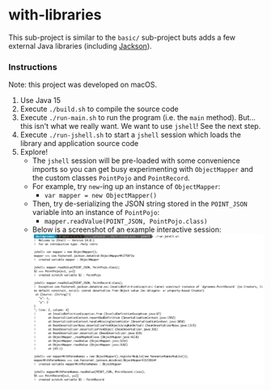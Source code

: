 # with-libraries

This sub-project is similar to the `basic/` sub-project buts adds a few external Java libraries (including [Jackson](https://github.com/FasterXML/jackson)).

### Instructions

Note: this project was developed on macOS.

1. Use Java 15
1. Execute `./build.sh` to compile the source code
1. Execute `./run-main.sh` to run the program (i.e. the `main` method). But... this isn't what we really want. We want
   to use `jshell`! See the next step.
1. Execute `./run-jshell.sh` to start a `jshell` session which loads the library and application source code
1. Explore!
    * The `jshell` session will be pre-loaded with some convenience imports so you can get busy experimenting with `ObjectMapper`
      and the custom classes `PointPojo` and `PointRecord`.
    * For example, try `new`-ing up an instance of `ObjectMapper`:
      * `var mapper = new ObjectMapper()`
    * Then, try de-serializing the JSON string stored in the `POINT_JSON` variable into an instance of `PointPojo`:
      * `mapper.readValue(POINT_JSON, PointPojo.class)`
    * Below is a screenshot of an example interactive session:
      ![jshell example interactive session](example-session.png)
